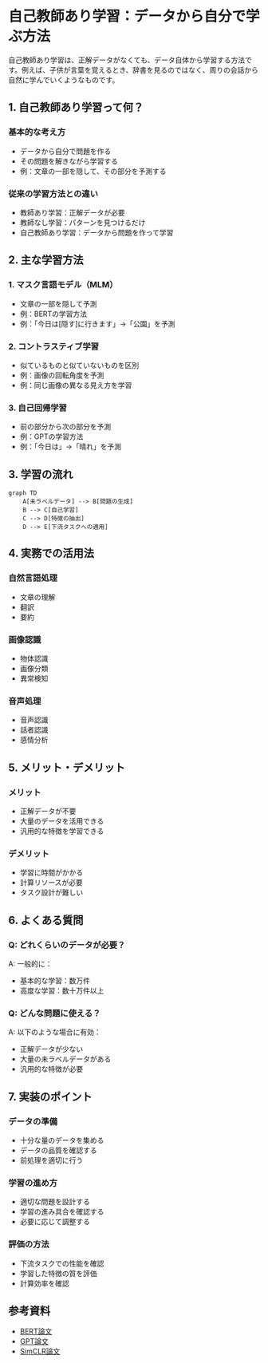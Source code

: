 # 自己教師あり学習：データから自分で学ぶ方法

自己教師あり学習は、正解データがなくても、データ自体から学習する方法です。例えば、子供が言葉を覚えるとき、辞書を見るのではなく、周りの会話から自然に学んでいくようなものです。

## 1. 自己教師あり学習って何？

### 基本的な考え方
- データから自分で問題を作る
- その問題を解きながら学習する
- 例：文章の一部を隠して、その部分を予測する

### 従来の学習方法との違い
- 教師あり学習：正解データが必要
- 教師なし学習：パターンを見つけるだけ
- 自己教師あり学習：データから問題を作って学習

## 2. 主な学習方法

### 1. マスク言語モデル（MLM）
- 文章の一部を隠して予測
- 例：BERTの学習方法
- 例：「今日は[隠す]に行きます」→「公園」を予測

### 2. コントラスティブ学習
- 似ているものと似ていないものを区別
- 例：画像の回転角度を予測
- 例：同じ画像の異なる見え方を学習

### 3. 自己回帰学習
- 前の部分から次の部分を予測
- 例：GPTの学習方法
- 例：「今日は」→「晴れ」を予測

## 3. 学習の流れ

```mermaid
graph TD
    A[未ラベルデータ] --> B[問題の生成]
    B --> C[自己学習]
    C --> D[特徴の抽出]
    D --> E[下流タスクへの適用]
```

## 4. 実務での活用法

### 自然言語処理
- 文章の理解
- 翻訳
- 要約

### 画像認識
- 物体認識
- 画像分類
- 異常検知

### 音声処理
- 音声認識
- 話者認識
- 感情分析

## 5. メリット・デメリット

### メリット
- 正解データが不要
- 大量のデータを活用できる
- 汎用的な特徴を学習できる

### デメリット
- 学習に時間がかかる
- 計算リソースが必要
- タスク設計が難しい

## 6. よくある質問

### Q: どれくらいのデータが必要？
A: 一般的に：
- 基本的な学習：数万件
- 高度な学習：数十万件以上

### Q: どんな問題に使える？
A: 以下のような場合に有効：
- 正解データが少ない
- 大量の未ラベルデータがある
- 汎用的な特徴が必要

## 7. 実装のポイント

### データの準備
- 十分な量のデータを集める
- データの品質を確認する
- 前処理を適切に行う

### 学習の進め方
- 適切な問題を設計する
- 学習の進み具合を確認する
- 必要に応じて調整する

### 評価の方法
- 下流タスクでの性能を確認
- 学習した特徴の質を評価
- 計算効率を確認

## 参考資料

- [BERT論文](https://arxiv.org/abs/1810.04805)
- [GPT論文](https://cdn.openai.com/research-covers/language-unsupervised/language_understanding_paper.pdf)
- [SimCLR論文](https://arxiv.org/abs/2002.05709) 

